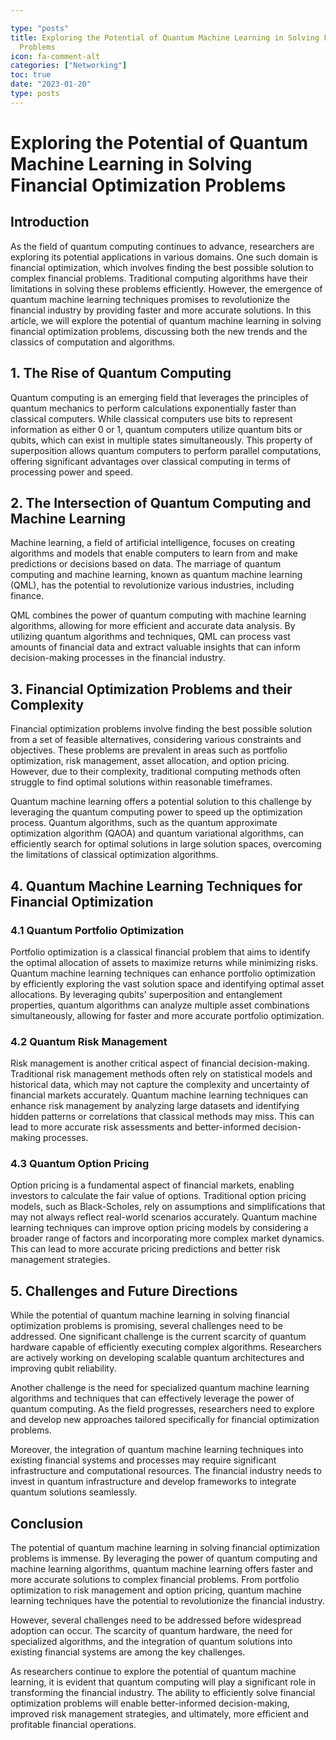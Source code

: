 ```yaml
---

type: "posts"
title: Exploring the Potential of Quantum Machine Learning in Solving Financial Optimization
  Problems
icon: fa-comment-alt
categories: ["Networking"]
toc: true
date: "2023-01-20"
type: posts
---
```





# Exploring the Potential of Quantum Machine Learning in Solving Financial Optimization Problems

## Introduction
As the field of quantum computing continues to advance, researchers are exploring its potential applications in various domains. One such domain is financial optimization, which involves finding the best possible solution to complex financial problems. Traditional computing algorithms have their limitations in solving these problems efficiently. However, the emergence of quantum machine learning techniques promises to revolutionize the financial industry by providing faster and more accurate solutions. In this article, we will explore the potential of quantum machine learning in solving financial optimization problems, discussing both the new trends and the classics of computation and algorithms.

## 1. The Rise of Quantum Computing
Quantum computing is an emerging field that leverages the principles of quantum mechanics to perform calculations exponentially faster than classical computers. While classical computers use bits to represent information as either 0 or 1, quantum computers utilize quantum bits or qubits, which can exist in multiple states simultaneously. This property of superposition allows quantum computers to perform parallel computations, offering significant advantages over classical computing in terms of processing power and speed.

## 2. The Intersection of Quantum Computing and Machine Learning
Machine learning, a field of artificial intelligence, focuses on creating algorithms and models that enable computers to learn from and make predictions or decisions based on data. The marriage of quantum computing and machine learning, known as quantum machine learning (QML), has the potential to revolutionize various industries, including finance.

QML combines the power of quantum computing with machine learning algorithms, allowing for more efficient and accurate data analysis. By utilizing quantum algorithms and techniques, QML can process vast amounts of financial data and extract valuable insights that can inform decision-making processes in the financial industry.

## 3. Financial Optimization Problems and their Complexity
Financial optimization problems involve finding the best possible solution from a set of feasible alternatives, considering various constraints and objectives. These problems are prevalent in areas such as portfolio optimization, risk management, asset allocation, and option pricing. However, due to their complexity, traditional computing methods often struggle to find optimal solutions within reasonable timeframes.

Quantum machine learning offers a potential solution to this challenge by leveraging the quantum computing power to speed up the optimization process. Quantum algorithms, such as the quantum approximate optimization algorithm (QAOA) and quantum variational algorithms, can efficiently search for optimal solutions in large solution spaces, overcoming the limitations of classical optimization algorithms.

## 4. Quantum Machine Learning Techniques for Financial Optimization

### 4.1 Quantum Portfolio Optimization
Portfolio optimization is a classical financial problem that aims to identify the optimal allocation of assets to maximize returns while minimizing risks. Quantum machine learning techniques can enhance portfolio optimization by efficiently exploring the vast solution space and identifying optimal asset allocations. By leveraging qubits' superposition and entanglement properties, quantum algorithms can analyze multiple asset combinations simultaneously, allowing for faster and more accurate portfolio optimization.

### 4.2 Quantum Risk Management
Risk management is another critical aspect of financial decision-making. Traditional risk management methods often rely on statistical models and historical data, which may not capture the complexity and uncertainty of financial markets accurately. Quantum machine learning techniques can enhance risk management by analyzing large datasets and identifying hidden patterns or correlations that classical methods may miss. This can lead to more accurate risk assessments and better-informed decision-making processes.

### 4.3 Quantum Option Pricing
Option pricing is a fundamental aspect of financial markets, enabling investors to calculate the fair value of options. Traditional option pricing models, such as Black-Scholes, rely on assumptions and simplifications that may not always reflect real-world scenarios accurately. Quantum machine learning techniques can improve option pricing models by considering a broader range of factors and incorporating more complex market dynamics. This can lead to more accurate pricing predictions and better risk management strategies.

## 5. Challenges and Future Directions
While the potential of quantum machine learning in solving financial optimization problems is promising, several challenges need to be addressed. One significant challenge is the current scarcity of quantum hardware capable of efficiently executing complex algorithms. Researchers are actively working on developing scalable quantum architectures and improving qubit reliability.

Another challenge is the need for specialized quantum machine learning algorithms and techniques that can effectively leverage the power of quantum computing. As the field progresses, researchers need to explore and develop new approaches tailored specifically for financial optimization problems.

Moreover, the integration of quantum machine learning techniques into existing financial systems and processes may require significant infrastructure and computational resources. The financial industry needs to invest in quantum infrastructure and develop frameworks to integrate quantum solutions seamlessly.

## Conclusion
The potential of quantum machine learning in solving financial optimization problems is immense. By leveraging the power of quantum computing and machine learning algorithms, quantum machine learning offers faster and more accurate solutions to complex financial problems. From portfolio optimization to risk management and option pricing, quantum machine learning techniques have the potential to revolutionize the financial industry.

However, several challenges need to be addressed before widespread adoption can occur. The scarcity of quantum hardware, the need for specialized algorithms, and the integration of quantum solutions into existing financial systems are among the key challenges.

As researchers continue to explore the potential of quantum machine learning, it is evident that quantum computing will play a significant role in transforming the financial industry. The ability to efficiently solve financial optimization problems will enable better-informed decision-making, improved risk management strategies, and ultimately, more efficient and profitable financial operations.